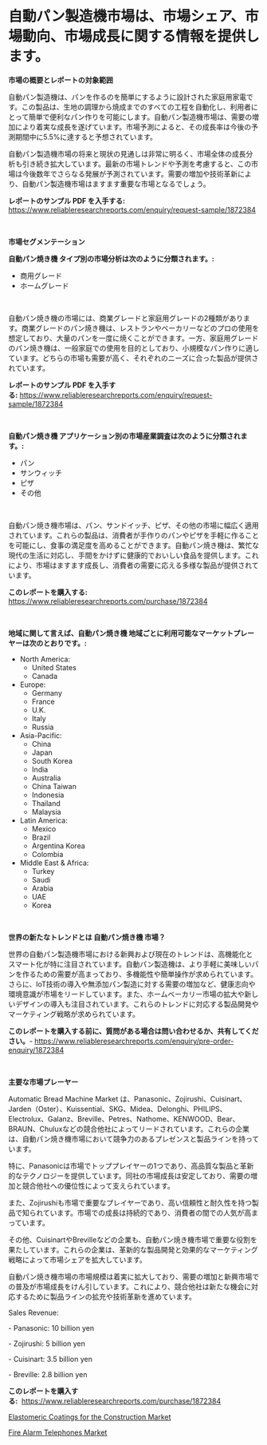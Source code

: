 <p><h1>自動パン製造機市場は、市場シェア、市場動向、市場成長に関する情報を提供します。</h1></p><p><strong>市場の概要とレポートの対象範囲</strong></p>
<p><p>自動パン製造機は、パンを作るのを簡単にするように設計された家庭用家電です。この製品は、生地の調理から焼成までのすべての工程を自動化し、利用者にとって簡単で便利なパン作りを可能にします。自動パン製造機市場は、需要の増加により着実な成長を遂げています。市場予測によると、その成長率は今後の予測期間中に5.5%に達すると予想されています。</p><p>自動パン製造機市場の将来と現状の見通しは非常に明るく、市場全体の成長分析も引き続き拡大しています。最新の市場トレンドや予測を考慮すると、この市場は今後数年でさらなる発展が予測されています。需要の増加や技術革新により、自動パン製造機市場はますます重要な市場となるでしょう。</p></p>
<p><strong>レポートのサンプル PDF を入手する:</strong> <a href="https://www.reliableresearchreports.com/enquiry/request-sample/1872384">https://www.reliableresearchreports.com/enquiry/request-sample/1872384</a></p>
<p>&nbsp;</p>
<p><strong>市場セグメンテーション</strong></p>
<p><strong>自動パン焼き機 タイプ別の市場分析は次のように分類されます。:</strong></p>
<p><ul><li>商用グレード</li><li>ホームグレード</li></ul></p>
<p>&nbsp;</p>
<p><p>自動パン焼き機の市場には、商業グレードと家庭用グレードの2種類があります。商業グレードのパン焼き機は、レストランやベーカリーなどのプロの使用を想定しており、大量のパンを一度に焼くことができます。一方、家庭用グレードのパン焼き機は、一般家庭での使用を目的としており、小規模なパン作りに適しています。どちらの市場も需要が高く、それぞれのニーズに合った製品が提供されています。</p></p>
<p><strong>レポートのサンプル PDF を入手する:</strong>&nbsp;<a href="https://www.reliableresearchreports.com/enquiry/request-sample/1872384">https://www.reliableresearchreports.com/enquiry/request-sample/1872384</a></p>
<p>&nbsp;</p>
<p><strong> 自動パン焼き機 アプリケーション別の市場産業調査は次のように分類されます。:</strong></p>
<p><ul><li>パン</li><li>サンウィッチ</li><li>ピザ</li><li>その他</li></ul></p>
<p>&nbsp;</p>
<p><p>自動パン焼き機市場は、パン、サンドイッチ、ピザ、その他の市場に幅広く適用されています。これらの製品は、消費者が手作りのパンやピザを手軽に作ることを可能にし、食事の満足度を高めることができます。自動パン焼き機は、繁忙な現代の生活に対応し、手間をかけずに健康的でおいしい食品を提供します。これにより、市場はますます成長し、消費者の需要に応える多様な製品が提供されています。</p></p>
<p><strong>このレポートを購入する:</strong>&nbsp; <a href="https://www.reliableresearchreports.com/purchase/1872384">https://www.reliableresearchreports.com/purchase/1872384</a></p>
<p>&nbsp;</p>
<p><strong>地域に関して言えば、自動パン焼き機 地域ごとに利用可能なマーケットプレーヤーは次のとおりです。:</strong></p>
<p><ul>
    <li>
        North America:
        <ul>
            <li>United States</li>
            <li>Canada</li>
        </ul>
    </li>
    <li>
        Europe:
        <ul>
            <li>Germany</li>
            <li>France</li>
            <li>U.K.</li>
            <li>Italy</li>
            <li>Russia</li>
        </ul>
    </li>
    <li>
        Asia-Pacific:
        <ul>
            <li>China</li>
            <li>Japan</li>
            <li>South Korea</li>
            <li>India</li>
            <li>Australia</li>
            <li>China Taiwan</li>
            <li>Indonesia</li>
            <li>Thailand</li>
            <li>Malaysia</li>
        </ul>
    </li>
    <li>
        Latin America:
        <ul>
            <li>Mexico</li>
            <li>Brazil</li>
            <li>Argentina Korea</li>
            <li>Colombia</li>
        </ul>
    </li>
    <li>
        Middle East & Africa:
        <ul>
            <li>Turkey</li>
            <li>Saudi</li>
            <li>Arabia</li>
            <li>UAE</li>
            <li>Korea</li>
        </ul>
    </li>
    </ul></p>
<p>&nbsp;</p>
<p><strong>世界の新たなトレンドとは 自動パン焼き機 市場？</strong></p>
<p><p>世界の自動パン製造機市場における新興および現在のトレンドは、高機能化とスマート化が特に注目されています。自動パン製造機は、より手軽に美味しいパンを作るための需要が高まっており、多機能性や簡単操作が求められています。さらに、IoT技術の導入や無添加パン製造に対する需要の増加など、健康志向や環境意識が市場をリードしています。また、ホームベーカリー市場の拡大や新しいデザインの導入も注目されています。これらのトレンドに対応する製品開発やマーケティング戦略が求められています。</p></p>
<p><strong>このレポートを購入する前に、質問がある場合は問い合わせるか、共有してください。</strong>- <a href="https://www.reliableresearchreports.com/enquiry/pre-order-enquiry/1872384">https://www.reliableresearchreports.com/enquiry/pre-order-enquiry/1872384</a></p>
<p>&nbsp;</p>
<p><strong>主要な市場プレーヤー</strong></p>
<p><p>Automatic Bread Machine Market は、Panasonic、Zojirushi、Cuisinart、Jarden（Oster）、Kuissential、SKG、Midea、Delonghi、PHILIPS、Electrolux、Galanz、Breville、Petres、Nathome、KENWOOD、Bear、BRAUN、Chuluxなどの競合他社によってリードされています。これらの企業は、自動パン焼き機市場において競争力のあるプレゼンスと製品ラインを持っています。</p><p>特に、Panasonicは市場でトッププレイヤーの1つであり、高品質な製品と革新的なテクノロジーを提供しています。同社の市場成長は安定しており、需要の増加と競合他社への優位性によって支えられています。</p><p>また、Zojirushiも市場で重要なプレイヤーであり、高い信頼性と耐久性を持つ製品で知られています。市場での成長は持続的であり、消費者の間での人気が高まっています。</p><p>その他、CuisinartやBrevilleなどの企業も、自動パン焼き機市場で重要な役割を果たしています。これらの企業は、革新的な製品開発と効果的なマーケティング戦略によって市場シェアを拡大しています。</p><p>自動パン焼き機市場の市場規模は着実に拡大しており、需要の増加と新興市場での普及が市場成長をけん引しています。これにより、競合他社は新たな機会に対応するために製品ラインの拡充や技術革新を進めています。</p><p>Sales Revenue:</p><p>- Panasonic: 10 billion yen</p><p>- Zojirushi: 5 billion yen</p><p>- Cuisinart: 3.5 billion yen</p><p>- Breville: 2.8 billion yen</p></p>
<p><strong>このレポートを購入する:</strong>&nbsp;&nbsp;<a href="https://www.reliableresearchreports.com/purchase/1872384">https://www.reliableresearchreports.com/purchase/1872384</a></p>
<p><p><a href="https://github.com/Angelnienowdseej3e45z3p8c/Market-Research-Report-List-1/blob/main/elastomeric-coatings-for-the-construction-market.md">Elastomeric Coatings for the Construction Market</a></p><p><a href="https://extreme-scabiosa-c81.notion.site/Fire-Alarm-Telephones-Market-Offers-Provide-Insightful-Data-for-the-Time-Period-from-2024-to-2031-an-2b243702b73b47b5b90c46afe9193ce4">Fire Alarm Telephones Market</a></p></p>
